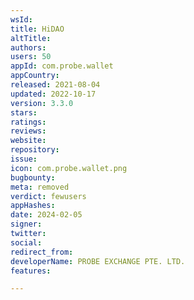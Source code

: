 ```yaml
---
wsId: 
title: HiDAO
altTitle: 
authors: 
users: 50
appId: com.probe.wallet
appCountry: 
released: 2021-08-04
updated: 2022-10-17
version: 3.3.0
stars: 
ratings: 
reviews: 
website: 
repository: 
issue: 
icon: com.probe.wallet.png
bugbounty: 
meta: removed
verdict: fewusers
appHashes: 
date: 2024-02-05
signer: 
twitter: 
social: 
redirect_from: 
developerName: PROBE EXCHANGE PTE. LTD.
features: 

---
```


